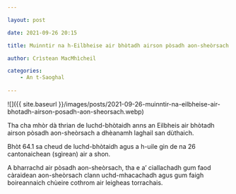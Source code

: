 ```yaml
---

layout: post

date: 2021-09-26 20:15

title: Muinntir na h-Eilbheise air bhòtadh airson pòsadh aon-sheòrsach

author: Crìstean MacMhìcheil

categories:
    - An t-Saoghal
    
---
```


![]({{ site.baseurl }}/images/posts/2021-09-26-muinntir-na-eilbheise-air-bhotadh-airson-posadh-aon-sheorsach.webp)

Tha cha mhòr dà thrian de luchd-bhòtaidh anns an Eilbheis air bhòtadh airson pòsadh aon-sheòrsach a dhèanamh laghail san dùthaich.

Bhòt 64.1 sa cheud de luchd-bhòtaidh agus a h-uile gin de na 26 cantonaichean (sgìrean) air a shon.

A bharrachd air pòsadh aon-sheòrsach, tha e a’ ciallachadh gum faod càraidean aon-sheòrsach clann uchd-mhacachadh agus gum faigh boireannaich chùeire cothrom air leigheas torrachais.
